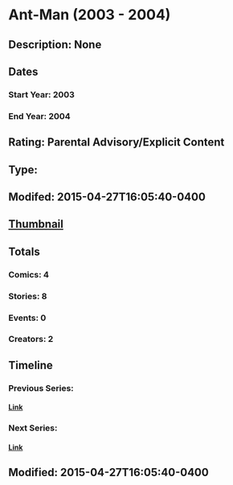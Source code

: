 # Ant-Man (2003 - 2004)
## Description: None
## Dates
### Start Year: 2003
### End Year: 2004
## Rating: Parental Advisory/Explicit Content
## Type: 
## Modifed: 2015-04-27T16:05:40-0400
## [Thumbnail](http://i.annihil.us/u/prod/marvel/i/mg/b/40/image_not_available.jpg)
## Totals
### Comics: 4
### Stories: 8
### Events: 0
### Creators: 2
## Timeline
### Previous Series: 
#### [Link]()
### Next Series: 
#### [Link]()
## Modified: 2015-04-27T16:05:40-0400
